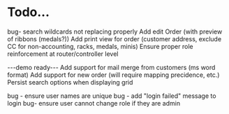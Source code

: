 # Todo...

bug- search wildcards not replacing properly
Add edit Order (with preview of ribbons (medals?))
Add print view for order (customer address, exclude CC for non-accounting, racks, medals, minis)
Ensure proper role reinforcement at router/controller level

---demo ready---
Add support for mail merge from customers (ms word format)
Add support for new order (will require mapping precidence, etc.)
Persist search options when displaying grid

bug - ensure user names are unique
bug - add "login failed" message to login
bug- ensure user cannot change role if they are admin